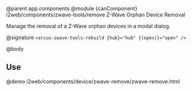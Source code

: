 @parent app.components
@module {canComponent} i2web/components/zwave-tools/remove Z-Wave Orphan Device Removal

Manage the removal of a Z-Wave orphan devices in a modal dialog.

@signature `<arcus-zwave-tools-rebuild {hub}="hub" {(open)}="open" />`

@body

## Use

@demo i2web/components/device/zwave-remove/zwave-remove.html
